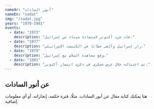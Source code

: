 ```yaml
---
nameAr: "أنور السادات"
nameEn: "sadat"
img: "/sadat.jpg"
years: "1970-1981"
events:
  - date: "1973"
    description: "قاد حرب أكتوبر لاستعادة سيناء من إسرائيل."
  - date: "1977"
    description: "زار إسرائيل وألقى خطابًا في الكنيست الإسرائيلي."
  - date: "1979"
    description: "وقع معاهدة السلام مع إسرائيل."
  - date: "1981"
    description: "تم اغتياله خلال عرض عسكري في ذكرى انتصار أكتوبر."
---
```


## عن أنور السادات
هنا يمكنك كتابة مقال عن أنور السادات. مثلًا، فترة حكمه، إنجازاته، أو أي معلومات إضافية.
